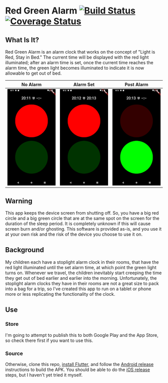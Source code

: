 # Red Green Alarm [![Build Status](https://travis-ci.org/fetherolfjd/red_green_alarm.svg?branch=master)](https://travis-ci.org/fetherolfjd/red_green_alarm) [![Coverage Status](https://coveralls.io/repos/github/fetherolfjd/red_green_alarm/badge.svg)](https://coveralls.io/github/fetherolfjd/red_green_alarm)

## What Is It?

Red Green Alarm is an alarm clock that works on the concept of "Light is Red, Stay in Bed."
The current time will be displayed with the red light illuminated; after an alarm time is set,
once the current time reaches the alarm time, the green light becomes illuminated to indicate
it is now allowable to get out of bed.

No Alarm                      |  Alarm Set                     | Post Alarm
:----------------------------:|:------------------------------:|:-------------------------------:
![](misc/images/no_alarm.png) | ![](misc/images/alarm_set.png) | ![](misc/images/post_alarm.png)
## Warning
This app keeps the device screen from shutting off. So, you have a big red circle and
a big green circle that are at the same spot on the screen for the duration of the sleep
period. It is completely unknown if this will cause screen burn and/or ghosting. This
software is provided as-is, and you use it at your own risk and the risk of the device
you choose to use it on.

## Background

My children each have a stoplight alarm clock in their rooms, that have the red light
illuminated until the set alarm time, at which point the green light turns on.
Whenever we travel, the children inevitably start creeping the time they get out of bed
earlier and earlier into the morning. Unfortunately, the stoplight alarm clocks they have
in their rooms are not a great size to pack into a bag for a trip, so I've created this app
to run on a tablet or phone more or less replicating the functionality of the clock.

## Use

### Store

I'm going to attempt to publish this to both Google Play and the App Store, so check
there first if you want to use this.

### Source

Otherwise, clone this repo, [install Flutter](https://flutter.io/get-started/install/),
and follow the [Android release](https://flutter.io/android-release/) instructions
to build the APK. You should be able to do the [iOS release](https://flutter.io/ios-release/)
steps, but I haven't yet tried it myself.
